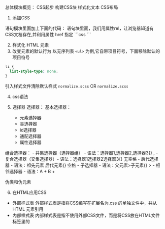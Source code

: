 总体模块概览：
CSS起步
构建CSS块
样式化文本
CSS布局


1. 添加CSS
<head>语句模块里面加上下面的代码：
<link> 语句块里面，我们用属性rel，让浏览器知道有CSS文档存在,并利用属性 href 指定
```css
<link rel="stylesheet" href="styles.css">
```

2. 样式化 HTML 元素
3. 改变元素的默认行为
以无序列表 `<ul>` 为例,它自带项目符号，下面移除默认的项目符号
```css 
li {
  list-style-type: none;
}
```

引入样式文件清除默认样式 `normalize.scss` OR `normalize.scss`

4. css语法

5. 选择器
选择器：
  基本选择器：
    - 元素选择器
    - 类选择器
    - id选择器
    - 通配选择器
    - 属性选择器

  组合选择器：
    - 并集选择器（选择器组）  - 语法：选择器1,选择器2,选择器3{}  ,
    - 复合选择器（交集选择器）- 语法：选择器1选择器2选择器3{}    无空格
    - 后代选择器             - 语法：祖先元素 后代元素{}        空格
    - 子选择器               - 语法：父元素>子元素{}            >
    - 相邻选择器             - 语法：A + B                      +

伪类和伪元素

6. 在HTML应用CSS
- 外部样式表
  外部样式表是指将CSS编写在扩展名为.css 的单独文件中，并从HTML<link> 元素引用
- 内部样式表
  内部样式表是指不使用外部CSS文件，而是将CSS放在HTML文件<head>标签里的<style>标签之中
- 内联样式
  内联样式表存在于HTML元素的style属性之中。其特点是每个CSS表只影响一个元素

这里可以引申到样式文件的模块划分（CSS、sass）

8. @规则 => @rules
下面是一些 @规则, 由它们的标示符指定, 每种规则都有不同的语法:
at规则涵盖了meta信息:
@charset
@namespace
@import -  @import 'custom.css';信息

条件规则：
@media
@supports
@document
@page
@font-face
@keyframes

实例：将额外的样式表导入主CSS样式表，可以使用@import:
```css
@import 'style2.css' 
@media 媒体查询
```

```CSS
body {
  background-color: pink;
}

@media (min-width: 30em) {
  body {
    background-color: blue;
  }
}
```

7. 速记属性（简写属性）
允许您在一行中设置多个属性值
font、background、padding、border、margin...
```css
padding: 10px 15px 15px 5px;

等价于：
padding-top: 10px;
padding-right: 15px;
padding-bottom: 15px;
padding-left: 5px;
```

```css
background: red url(bg-graphic.png) 10px 10px repeat-x fixed;

等价于：
background-color: red;
background-image: url(bg-graphic.png);
background-position: 10px 10px;
background-repeat: repeat-x;
background-scroll: fixed;
```


更多属性参考：https://developer.mozilla.org/zh-CN/docs/Web/CSS/Reference

8. 注释、空白

9. CSS如何工作？
https://developer.mozilla.org/zh-CN/docs/Learn/CSS/First_steps/CSS%E5%A6%82%E4%BD%95%E8%BF%90%E8%A1%8C




## CSS语法
CSS 是由两块内容组合而成的：
`属性（Property）`：一些人类可理解的标识符，这些标识符`指出你想修改哪一些样式`，例如：字体，宽度，背景颜色等。
`属性值（Value）：每个指定的属性都`需要给定一个值`，这个值表示你想`把那些样式特征修改成什么样`，例如，你想把字体，宽度或背景颜色改成什么。

### CSS 规则集

![](http://pt2sht59w.bkt.clouddn.com/blog_imgs/css_declaration.png)
整个结构称为 `规则集`（通常简称“规则”），各部分释义如下：
**选择器（Selector）**
HTML 元素的名称位于规则集开始。它选择了`一个或多个`需要添加样式的元素（在这个例子中就是 p 元素）。要`给不同元素`添加样式只需要`更改选择器`就行了。
**声明（Declaration）**
一个单独的规则。如 color: red; 用来`指定添加样式元素的属性`。
**属性（Properties）**
改变 HTML 元素样式的`途径`。（本例中 color 就是 `<p>` 元素的属性。）CSS 编写人员决定修改哪个属性以改变规则。
**属性的值（Property value）**
更多的属性[参考](https://developer.mozilla.org/zh-CN/docs/Web/CSS/Reference)
在属性的右边，冒号后面即`属性的值`，它从指定属性的众多外观中选择一个值（我们除了 red 之外还有很多属性值可以用于 color ）。
注意其他重要的语法：

- 每个规则集（除了选择器的部分）都应该包含在成对的大括号里（{}）。
- 在每个声明里要用冒号（:）将属性与属性值分隔开。
- 在每个规则集里要用分号（;）将各个声明分隔开。
  如果要同时修改多个属性，只需要将它们用分号隔开，就像这样：

```
p {
  color: red;
  width: 500px;
  border: 1px solid black;
}
```

也可以选择多种类型的元素并为它们添加一组相同的样式。将不同的选择器用逗号分开。例如：

```
p, li, h1 {
  color: red;
}
```

### CSS 声明

CSS 引擎会通过计算，将对应的 `CSS 声明`应用到页面的`每一个元素上`，从而使得元素们以适当的方式布局，并展示出适当的样式。特别需要记住的是，`CSS 的属性和属性值都是区分大小写的`。属性和属性值之间，`用英文半角冒号 (:) 隔离`，如下图所示。
![](http://pt2sht59w.bkt.clouddn.com/blog_imgs/css_syntax___declaration.png)

#### CSS 声明块

`声明`按块分组，每一组声明都用一对大括号包裹，用 ({) 开始，用 (}) 结束。
`声明块`里的每一个声明必须`用半角分号（;）分隔`，否则代码会不生效（至少不会按预期结果生效）。
`声明块`里的`最后一个声明`结束的地方，不需要加分号，但是最后加分号是个好习惯，因为可以防止在后续增加声明时忘记加分号。
![](http://pt2sht59w.bkt.clouddn.com/blog_imgs/declarations-block.png.png)

### CSS 选择器和规则

如何告知我们的`声明块`哪些元素是它们需要应用的。
通过在`每个声明块`前`加上选择器（selector）`来完成这一动作，选择器是一种`模式`，它能在页面上`匹配一些元素`。这将使相关的声明仅被应用到`被选择`的元素上。
`选择器`加上`声明块`被称为`规则集`（ruleset），通常简称`规则`（rule）。
![](http://pt2sht59w.bkt.clouddn.com/blog_imgs/css_syntax_ruleset.png.png)
`选择器`可以很复杂 —— 你可以制作一个匹配多种元素的规则，这是通过把多个选择器囊括成用逗号分隔的选择器（一组,）来达成

`一个元素`可以被`多个选择器所匹配`，因此，一个给定的属性可能被多个规则设置多次。 CSS 定义了哪个规则比其它规则`更具优先级`，则更具优先级的规则必定被应用：这被称为`层叠算法（cascade algorithm）`，关于层叠算法的更多内容和运作原理见`层叠和继承`

### CSS 语句（CSS statements）

`CSS 规则`是样式表的主要组成块 —— 是你在 CSS 中`最常见的块`。但这有一些其它类型的块，你以后偶尔会碰上 —— CSS 规则只是被称为 CSS 语句中的一种。其它类型如下：

#### @-规则(At-rules)

在 CSS 中被用来传递元数据、条件信息或其它描述性信息。它由（@）符号开始，紧跟着一个表明它是哪种规则的描述符，之后是这种规则的语法块，并最终由一个半角分号（;）结束。[参考](https://developer.mozilla.org/zh-CN/docs/Web/CSS/At-rule)

- @charset 和 @import （元数据）
- @media 或 @document （条件信息，又被称为嵌套语句，见下方。)
- @font-face （描述性信息）
  示例：

```
@import 'custom.css';
```

该`@-规则`向`当前 CSS` 导入`其它 CSS 文件`

#### 嵌套语句

- @media 只有在运行浏览器的设备匹配其表达条件时才会应用该@-规则的内容；
- @supports 只有浏览器确实支持被测功能时才会应用该@-规则的内容；
- @document 只有当前页面匹配一些条件时才会应用该@-规则的内容。
  示例：

```
@media (min-width: 801px) {
  body {
    margin: 0 auto;
    width: 800px;
  }
}
```

上述的`嵌套语句`只有在页面宽度超过 801 像素时才会应用。

### 空格

### 注释

CSS 中的注释以`/*`开始并以`*/`结束

1. 帮助他人理解该代码
2. 对`暂时注释`某些部分的代码`进行测试`很有用，例如当您尝试查找是代码的哪一部分导致错误时。

```
/* 基本元素样式 */
/* -------------------------------------------------------------------------------------------- */
body {font: 1em/150% Helvetica, Arial, sans-serif; padding: 1em; margin: 0 auto; max-width: 33em;}
@media (min-width: 70em) {
  /* 特别指明全局字体大小，在大屏或大窗口下加大字体大小以增加可读性 */
  body {font-size: 130%;}
}

h1 {font-size: 1.5em;}

/* 处理嵌套在DOM中的特定元素  */
/* -------------------------------------------------------------------------------------------- */
div p, #id:first-line {background-color: red; background-style: none}
div p                 {margin          :   0; padding         : 1em;}
div p + p             {padding-top     :   0;                       }
```

### 简写

一些属性比如 `font`，`background`，`padding`，`border`，和 `margin` 被称为`简写属性` —— 这是由于它们`允许你在一行设置多个属性`，从而节省时间并使代码更整洁。
例如，像这行代码：

```
/* 在padding和margin这样的简写属性中，赋值的顺序是top、right、bottom、left。
   它们还有其他简写方式，例如给padding两个值，则第一个值表示top/bottom，第二个值表示left/right */
padding: 10px 15px 15px 5px;
```

和以下的所有代码做了相同的工作：

```
padding-top: 10px;
padding-right: 15px;
padding-bottom: 15px;
padding-left: 5px;
```

这一行：

```
background: red url(bg-graphic.png) 10px 10px repeat-x fixed;
```

和以下的所有代码做了相同的工作：

```
background-color: red;
background-image: url(bg-graphic.png);
background-position: 10px 10px;
background-repeat: repeat-x;
background-scroll: fixed;
```

**赋值的顺序**:
4 值：top right bottom left。
2 值：top bottom

## CSS模块
CSS 由许多模块(modules) 构成，可以在 MDN 上浏览这些模块的参考内容(MDN reference)

许多模块都被组织在自己单独的文档页面：
例如，我想查找一下 MDN reference 的 Backgrounds and Borders 模块的相关内容[CSS_Backgrounds_and_Borders](https://developer.mozilla.org/zh-CN/docs/Web/CSS/CSS_Backgrounds_and_Borders)

重要：
更多参考[CSS参考](https://developer.mozilla.org/zh-CN/docs/Web/CSS/Reference)
https://developer.mozilla.org/zh-CN/docs/Web/CSS/Reference


### CSS 规范
 CSS Working Group 

## 浏览器支持